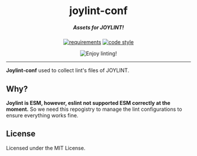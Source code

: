 <h1 align="center">joylint-conf</h1>
<h5 align="center">Assets for JOYLINT!</h5>

<div align="center">

[![requirements](https://img.shields.io/badge/node-%3E8.0.0-brightgreenf)]() [![code style](https://img.shields.io/badge/code%20style-prettier-%23ff69b4)]()

<img align="center" src="https://doc.joyjoy.cc/assets/showcase/joylint.png" alt="Enjoy linting!" title="PR welcome!">
</div>

<hr />

**Joylint-conf** used to collect lint's files of JOYLINT.

## Why?

**Joylint is ESM, however, eslint not supported ESM correctly at the moment.** So we need this repogistry to manage the lint configurations to ensure everything works fine.

## License

Licensed under the MIT License.
